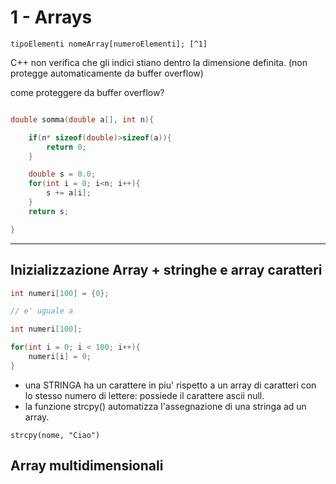 # 1 - Arrays

```
tipoElementi nomeArray[numeroElementi]; [^1]
```

C++ non verifica che gli indici stiano dentro la dimensione definita. (non protegge automaticamente da buffer overflow)

come proteggere da buffer overflow?

```c++

double somma(double a[], int n){

    if(n* sizeof(double)>sizeof(a)){
        return 0;
    }

    double s = 0.0;
    for(int i = 0; i<n; i++){
        s += a[i];
    }
    return s;

}
```

***

## Inizializzazione Array + stringhe e array caratteri

```c++
int numeri[100] = {0};

// e' uguale a

int numeri[100];

for(int i = 0; i < 100; i++){
    numeri[i] = 0;
}
```




* una STRINGA ha un carattere in piu' rispetto a un array di caratteri con lo stesso numero di lettere: possiede il carattere ascii null.
* la funzione strcpy() automatizza l'assegnazione di una stringa ad un array.
```
strcpy(nome, "Ciao")
```

## Array multidimensionali




[^1]: numeroElementi dev'essere int


